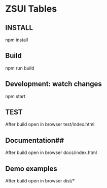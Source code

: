 # ZSUI Tables #
## INSTALL ##
npm install

## Build ##
npm run build

## Development: watch changes ##
npm start

## TEST ##
After build open in browser test/index.html

## Documentation##
After build open in browser docs/index.html

## Demo examples ##
After build open in browser dist/*